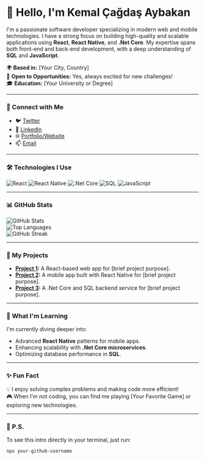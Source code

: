 # 👋 Hello, I'm Kemal Çağdaş Aybakan

I'm a passionate software developer specializing in modern web and mobile technologies. I have a strong focus on building high-quality and scalable applications using **React**, **React Native**, and **.Net Core**. My expertise spans both front-end and back-end development, with a deep understanding of **SQL** and **JavaScript**.

🌍 **Based in:** [Your City, Country]  
💼 **Open to Opportunities:** Yes, always excited for new challenges!  
🎓 **Education:** [Your University or Degree]

---

### 🔗 Connect with Me

- 🐦 [Twitter](https://twitter.com/yourusername)  
- 💼 [LinkedIn](https://linkedin.com/in/yourusername)  
- 🌐 [Portfolio/Website](https://yourwebsite.com)  
- 📫 [Email](mailto:your-email@example.com)  

---

### 🛠️ Technologies I Use

![React](https://img.shields.io/badge/-React-000?&logo=React)
![React Native](https://img.shields.io/badge/-React%20Native-000?&logo=React)
![.Net Core](https://img.shields.io/badge/-.Net%20Core-000?&logo=.Net)
![SQL](https://img.shields.io/badge/-SQL-000?&logo=MySQL)
![JavaScript](https://img.shields.io/badge/-JavaScript-000?&logo=JavaScript)

---

### 📊 GitHub Stats

![GitHub Stats](https://github-readme-stats.vercel.app/api?username=yourgithubusername&show_icons=true&theme=radical)  
![Top Languages](https://github-readme-stats.vercel.app/api/top-langs/?username=yourgithubusername&layout=compact&theme=radical)  
![GitHub Streak](https://github-readme-streak-stats.herokuapp.com/?user=yourgithubusername&theme=radical)

---

### 🚀 My Projects

- **[Project 1](https://github.com/yourgithubusername/project1):** A React-based web app for [brief project purpose].  
- **[Project 2](https://github.com/yourgithubusername/project2):** A mobile app built with React Native for [brief project purpose].  
- **[Project 3](https://github.com/yourgithubusername/project3):** A .Net Core and SQL backend service for [brief project purpose].  

---

### 🌱 What I'm Learning

I'm currently diving deeper into:
- Advanced **React Native** patterns for mobile apps.
- Enhancing scalability with **.Net Core microservices**.
- Optimizing database performance in **SQL**.

---

### ✨ Fun Fact

💡 I enjoy solving complex problems and making code more efficient!  
🎮 When I'm not coding, you can find me playing [Your Favorite Game] or exploring new technologies.

---

### 📜 P.S.
To see this intro directly in your terminal, just run:
```bash
npx your-github-username
